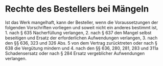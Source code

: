 # Rechte des Bestellers bei Mängeln

Ist das Werk mangelhaft, kann der Besteller, wenn die Voraussetzungen der folgenden Vorschriften vorliegen und soweit nicht ein anderes bestimmt ist,  1.
 nach § 635 Nacherfüllung verlangen,
 2.
 nach § 637 den Mangel selbst beseitigen und Ersatz der erforderlichen Aufwendungen verlangen,
 3.
 nach den §§ 636, 323 und 326 Abs. 5 von dem Vertrag zurücktreten oder nach § 638 die Vergütung mindern und
 4.
 nach den §§ 636, 280, 281, 283 und 311a Schadensersatz oder nach § 284 Ersatz vergeblicher Aufwendungen verlangen.
 

